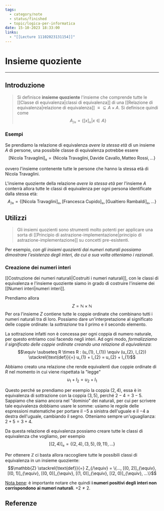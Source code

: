 ```yaml
---
tags:
  - category/note
  - status/finished
  - topic/logica-per-informatica
date: 15-10-2023 18:33:00
links:
  - "[[Lecture 11102023131154]]"
---
```

# Insieme quoziente
---
## Introduzione
> Si definisce **insieme quoziente** l'insieme che comprende tutte le [[Classe di equivalenza|classi di equivalenza]] di una [[Relazione di equivalenza|relazione di equivalenza]] $\equiv \subseteq A \times A$. Si definisce quindi come
> $$A_{/\equiv}= \{[x]_{\equiv} | x \in A\}$$

### Esempi
Se prendiamo la relazione di equivalenza _avere la stessa età_ di un insieme $A$ di persone, una possibile classe di equivalenza potrebbe essere
$$[\text{Nicola Travaglini}]_{\equiv} = \{\text{Nicola Travaglini}, \text{Davide Cavallo}, \text{Matteo Rossi}, ...\}$$

ovvero l'insieme contenente tutte le persone che hanno la stessa età di $\text{Nicola Travaglini}$.

L'insieme quoziente della relazione _avere la stessa età_ per l'insieme $A$ conterrà allora tutte le classi di equivalenza per ogni persona identificate dalla stessa età:
$$A_{/\equiv} = \{[\text{Nicola Travaglini}]_{\equiv}, [\text{Francesca Cupido}]_{\equiv}, [\text{Gualtiero Rambaldi}]_{\equiv}, ...\}$$

## Utilizzi
> Gli insiemi quozienti sono strumenti molto potenti per applicare una sorta di [[Principio di astrazione-implementazione|principio di astrazione-implementazione]] su concetti pre-esistenti.

Per esempio, _con gli insiemi quozienti dai numeri naturali possiamo dimostrare l'esistenza degli interi, da cui a sua volta otteniamo i razionali_.

### Creazione dei numeri interi
[[Costruzione dei numeri naturali|Costruiti i numeri naturali]], con le classi di equivalenza e l'insieme quoziente siamo in grado di costruire l'insieme dei [[Numeri interi|numeri interi]].

Prendiamo allora
$$Z = \mathbb{N} \times \mathbb{N}$$
Per ora l'insieme $Z$ contiene tutte le coppie ordinate che combinano tutti i numeri naturali tra di loro. Possiamo dare un'interpretazione al significato delle coppie ordinate: la _sottrazione_ tra il primo e il secondo elemento.

La sottrazione infatti non è concessa per ogni coppia di numero naturale, per questo entriamo così facendo negli interi. Ad ogni modo, _formalizziamo il significato delle coppie ordinate creando una relazione di equivalenza_:
$$\equiv \subseteq R \times R : (u_{1}, l_{1}) \equiv (u_{2}, l_{2}) \stackrel{\text{def}}{=} u_{1} + l_{2} = u_{2} + l_{1}$$

Abbiamo creato una relazione che rende equivalenti due coppie ordinate di $R$ nel momento in cui viene rispettata la "legge"
$$u_{1} + l_{2} = u_{2} + l_{1}$$

Questo perché se prendiamo per esempio la coppia $(2, 4)$, essa è in equivalenza di sottrazione con la coppia $(3, 5)$, perché $2-4 = 3-5$. Sappiamo che siamo ancora nel "dominio" dei naturali, per cui per scrivere tale equivalenza dobbiamo usare le somme: usiamo le regole delle espressioni matematiche per portare il $-5$ a sinistra dell'uguale e il $-4$ a destra dell'uguale, cambiando il segno. Otteniamo sempre un'uguaglianza: $2+5 = 3+4$.

Da questa relazione di equivalenza possiamo creare tutte le classi di equivalenza che vogliamo, per esempio
$$[(2, 4)]_{\equiv} = \{(2, 4), (3, 5), (9, 11), ...\}$$

Per ottenere $\mathbb{Z}$ ci basta allora raccogliere tutte le possibili classi di equivalenza in un insieme quoziente:
$$\mathbb{Z} \stackrel{\text{def}}{=} Z_{/\equiv} = \{..., [(0, 2)]_{\equiv}, [(0, 1)]_{\equiv}, [(0, 0)]_{\equiv}, [(1, 0)]_{\equiv}, [(2, 0)]_{\equiv}, ...\}$$

<u>Nota bene</u>: è importante notare che quindi **i numeri positivi degli interi non corrispondono ai numeri naturali**. $+2 \neq 2$.

## Referenze